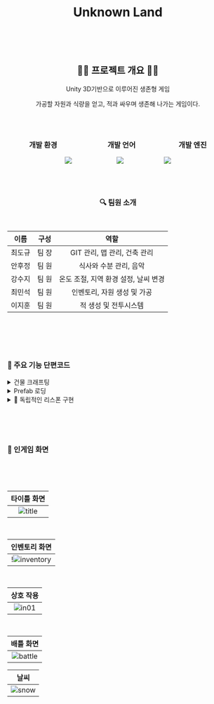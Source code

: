<div align = 'center'>
  
# Unknown Land

</br>
</br>
</br>

</div>

<div align = 'center'>


## 🧏‍♀️ 프로젝트 개요 💁‍♂️

Unity 3D기반으로 이루어진 생존형 게임

가공할 자원과 식량을 얻고, 적과 싸우며 생존해 나가는 게임이다.

</br>
</br>

### 개발 환경　　　　　　　개발 언어　　　　　　개발 엔진
   
<img src="https://img.shields.io/badge/Vscode-0076b8.svg?style=for-the-badge&logo=visualstudio&logoColor=efebe0"/>　　 　　　　　<img src="https://img.shields.io/badge/C sharp-4c2889.svg?style=for-the-badge&logo=Csharp&logoColor=efebe0"/>　　　　 　　 <img src="https://img.shields.io/badge/Unity-FFFFFF.svg?style=for-the-badge&logo=Unity&logoColor=000000"/>

</div>

</br>
</br>

<div align = 'center'>
  
### 🔍 팀원 소개 　　

</br>

|이름|구성|역할|
|:------:|:------:|:------:|
|최도규|팀 장| GIT 관리, 맵 관리, 건축 관리 |
|안후정|팀 원| 식사와 수분 관리, 음악 |
|강수지|팀 원| 온도 조절, 지역 환경 설정, 날씨 변경 |
|최민석|팀 원|인벤토리, 자원 생성 및 가공|
|이지훈|팀 원|적 생성 및 전투시스템|

</div>

   </br>
   </br>
   </br>
   </br>

### 🤔 주요 기능 단편코드


<details>
　　<summary> 건물 크래프팅 </summary>
<div markdown="1">       

```csharp
bool CanCraft()
{
    for (int i = 0; i < selectedItem.materials.Length; i++)
    {
        if (inventory.GetItemQuantity(selectedItem.materials[i].materialName) < selectedItem.materials[i].value)
        {
            return false;
        }
    }

    return true;
}

void ArchitectureCraft()
{
    if (!CanCraft()) return;

    ItemSlot slot = inventory.GetEmptyArchitectureSlot();

    if(slot == null) return;

    for (int i = 0; i < selectedItem.materials.Length; i++)
    {
        inventory.SubItemQuantity(selectedItem.materials[i].materialName, selectedItem.materials[i].value);
    }

    slot.item = selectedItem;
    slot.item.icon = selectedItem.icon;

    inventory.UpdateUI();
    
    ClearSelectedItemWindow();
}
```
</div>
</details>

<details>
　　<summary> Prefab 로딩 </summary>
<div markdown="1">       

```csharp
private void Start()
{
    resourceRock = Resources.Load<GameObject>("Resource_Rock");
    resourceTree = Resources.Load<GameObject>("Resource_Tree");

    Instantiate(resourceRock);
    Instantiate(resourceTree);
}
```
</div>
</details>

<details>
　　<summary> 📕 독립적인 리스폰 구현 </summary>
<div markdown="1">       

```csharp
IEnumerator Spawn(EnemyData enemyData)
    {
        Instantiate(enemyData.spawnPrefab, enemyData.transform.position, Quaternion.identity, transform);

        yield return new WaitForSeconds(0.1f);
    }
```
</div>
</details>





</br>
</br>
</br>
</br>


  
### 📸 인게임 화면

</br>
</br>
</br>

<div align = 'center'>


|타이틀 화면|
|:------:|
|![title](https://github.com/ErmaelStarius/-Team-3D-Survival/assets/167054226/85a41842-6231-4c97-a56c-a4bf2286d6a3)|

</br>

|인벤토리 화면| 
|:------:|
!![inventory](https://github.com/ErmaelStarius/-Team-3D-Survival/assets/167054226/c4167a0d-5af3-4983-b35c-674e1206b887)|

</br>

|상호 작용|
|:------:|
|![in01](https://github.com/ErmaelStarius/-Team-3D-Survival/assets/167054226/a705556f-4366-4872-83b0-2a0dc34cb129)|

</br>

|배틀 화면| 
|:------:|
|![battle](https://github.com/ErmaelStarius/-Team-3D-Survival/assets/167054226/68d41560-22fc-433f-9d08-879c3b05d5fd)|

</div>

|날씨| 
|:------:|
|![snow](https://github.com/ErmaelStarius/-Team-3D-Survival/assets/167054226/c9dbe773-39a6-4bb7-ae5a-ab999844d46d)|

</div>
